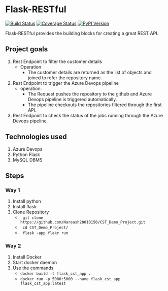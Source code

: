 

# Flask-RESTful

[![Build Status](https://travis-ci.org/flask-restful/flask-restful.svg?branch=master)](http://travis-ci.org/flask-restful/flask-restful)
[![Coverage Status](http://img.shields.io/coveralls/flask-restful/flask-restful/master.svg)](https://coveralls.io/r/flask-restful/flask-restful)
[![PyPI Version](http://img.shields.io/pypi/v/Flask-RESTful.svg)](https://pypi.python.org/pypi/Flask-RESTful)

Flask-RESTful provides the building blocks for creating a great REST API.

## Project goals

1) Rest Endpoint to filter the customer details
	- Operation
		 - The customer details are returned as the list of objects and joined to refer the repository name.
2) Rest Endpoint to trigger the Azure Devops pipeline 
	 - operation: 
		 - The Request pushes the repository to the github and Azure Devops pipeline is triggered automatically.
		 - The pipeline checkouts the repositories filtered through the first API.
3) Rest Endpoint to check the status of the jobs running through the Azure Devops pipeline.

## Technologies used

1) Azure Devops
2) Python Flask
3) MySQL DBMS

## Steps

### Way 1
1) Install python
2) Install flask
3) Clone Repository
	-  ` git clone https://github.com/Nareash20010150/CST_Demo_Project.git`
	-  ` cd CST_Demo_Project/`
	- `  flask -app flakr run `

### Way 2
1) Install Docker
2) Start docker daemon
3) Use the commands
	- `docker build -t flask_cst_app .`
	-  `docker run -p 5000:5000 --name flask_cst_app flask_cst_app:latest` 
